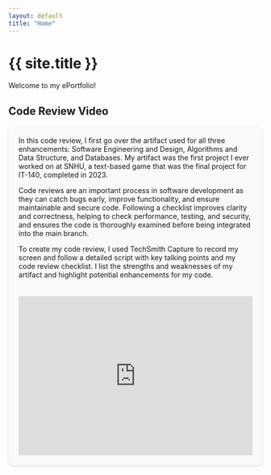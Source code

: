 ```yaml
---
layout: default
title: "Home"
---
```


# {{ site.title }}

Welcome to my ePortfolio!  

## Code Review Video

<div style="display: flex; flex-wrap: wrap; gap: 20px; align-items: flex-start; background-color: #f9f9f9; padding: 20px; border-radius: 10px; box-shadow: 0 2px 5px rgba(0,0,0,0.1);">

<div style="flex: 1; min-width: 300px;">
In this code review, I first go over the artifact used for all three enhancements: Software Engineering and Design, Algorithms and Data Structure, and Databases. My artifact was the first project I ever worked on at SNHU, a text-based game that was the final project for IT-140, completed in 2023.

Code reviews are an important process in software development as they can catch bugs early, improve functionality, and ensure maintainable and secure code. Following a checklist improves clarity and correctness, helping to check performance, testing, and security, and ensures the code is thoroughly examined before being integrated into the main branch.

To create my code review, I used TechSmith Capture to record my screen and follow a detailed script with key talking points and my code review checklist. I list the strengths and weaknesses of my artifact and highlight potential enhancements for my code.
</div>

<div style="flex: 1; min-width: 300px;">
<iframe width="100%" height="315" 
        src="https://www.youtube.com/embed/t0SVgCdGR3Q"
        title="YouTube video player" 
        frameborder="0" 
        allowfullscreen>
</iframe>
</div>

</div>
